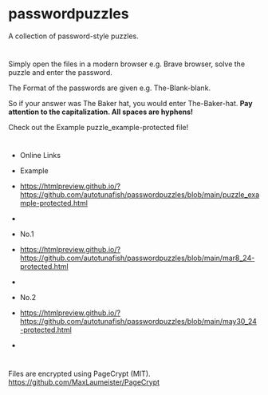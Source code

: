 # passwordpuzzles
A collection of password-style puzzles.
#

Simply open the files in a modern browser e.g. Brave browser, solve the puzzle and enter the password.

The Format of the passwords are given e.g. The-Blank-blank.

So if your answer was The Baker hat, you would enter The-Baker-hat. 
**Pay attention to the capitalization. All spaces are hyphens!**

Check out the Example puzzle_example-protected file!

#
-  Online Links


-  Example 
-  https://htmlpreview.github.io/?https://github.com/autotunafish/passwordpuzzles/blob/main/puzzle_example-protected.html
-
-  No.1 
-  https://htmlpreview.github.io/?https://github.com/autotunafish/passwordpuzzles/blob/main/mar8_24-protected.html
-  
-  No.2
-  https://htmlpreview.github.io/?https://github.com/autotunafish/passwordpuzzles/blob/main/may30_24-protected.html

-

#

Files are encrypted using PageCrypt (MIT). https://github.com/MaxLaumeister/PageCrypt
